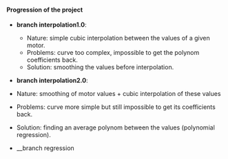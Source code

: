 #### Progression of the project

* __branch interpolation1.0__:
  * Nature: simple cubic interpolation between the values of a given motor.
  * Problems: curve too complex, impossible to get the polynom coefficients back.
  * Solution: smoothing the values before interpolation.


* __branch interpolation2.0__:
 * Nature: smoothing of motor values + cubic interpolation of these values
 * Problems: curve more simple but still impossible to get its coefficients back.
 * Solution: finding an average polynom between the values (polynomial regression).


* __branch regression
